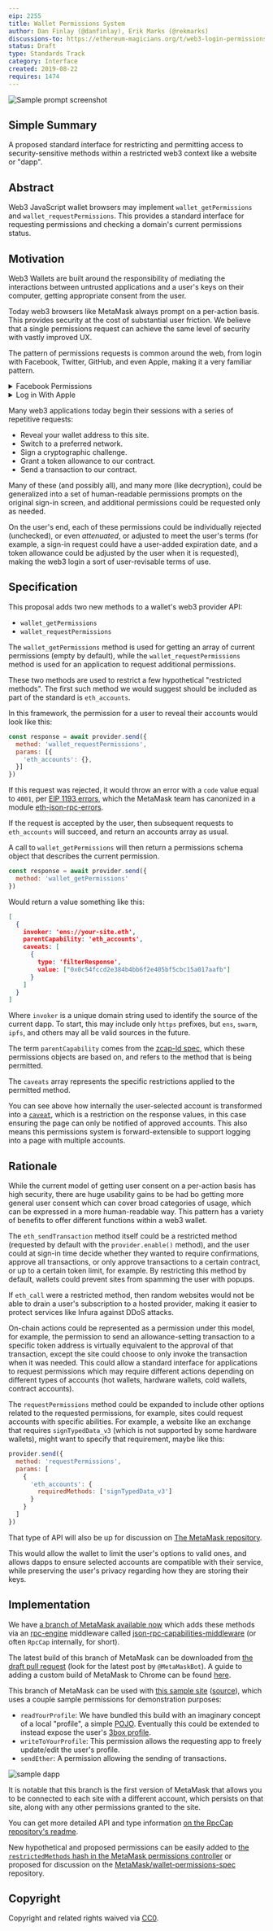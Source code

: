 ```yaml
---
eip: 2255
title: Wallet Permissions System
author: Dan Finlay (@danfinlay), Erik Marks (@rekmarks)
discussions-to: https://ethereum-magicians.org/t/web3-login-permissions/3583
status: Draft
type: Standards Track
category: Interface
created: 2019-08-22
requires: 1474
---
```


![Sample prompt screenshot](../assets/eip-2255/permissions.png)

## Simple Summary

A proposed standard interface for restricting and permitting access to security-sensitive methods within a restricted web3 context like a website or "dapp".

## Abstract

Web3 JavaScript wallet browsers may implement `wallet_getPermissions` and `wallet_requestPermissions`. This provides a standard interface for requesting permissions and checking a domain's current permissions status.

## Motivation

Web3 Wallets are built around the responsibility of mediating the interactions between untrusted applications and a user's keys on their computer, getting appropriate consent from the user.

Today web3 browsers like MetaMask always prompt on a per-action basis. This provides security at the cost of substantial user friction. We believe that a single permissions request can achieve the same level of security with vastly improved UX.

The pattern of permissions requests is common around the web, from login with Facebook, Twitter, GitHub, and even Apple, making it a very familiar pattern.

<details>
  <summary>Facebook Permissions</summary>
  <img src="../assets/eip-2255/facebook_permissions.png" alt="Facebook Permissions" />
</details>

<details>
  <summary>Log in With Apple</summary>
  <img src="../assets/eip-2255/log_in_with_apple.jpeg" alt="Log in With Apple" />
</details>

Many web3 applications today begin their sessions with a series of repetitive requests:

- Reveal your wallet address to this site.
- Switch to a preferred network.
- Sign a cryptographic challenge.
- Grant a token allowance to our contract.
- Send a transaction to our contract.

Many of these (and possibly all), and many more (like decryption), could be generalized into a set of human-readable permissions prompts on the original sign-in screen, and additional permissions could be requested only as needed.

On the user's end, each of these permissions could be individually rejected (unchecked), or even _attenuated_, or adjusted to meet the user's terms (for example, a sign-in request could have a user-added expiration date, and a token allowance could be adjusted by the user when it is requested), making the web3 login a sort of user-revisable terms of use.

## Specification

This proposal adds two new methods to a wallet's web3 provider API:

- `wallet_getPermissions`
- `wallet_requestPermissions`

The `wallet_getPermissions` method is used for getting an array of current permissions (empty by default), while the `wallet_requestPermissions` method is used for an application to request additional permissions.

These two methods are used to restrict a few hypothetical "restricted methods". The first such method we would suggest should be included as part of the standard is `eth_accounts`.

In this framework, the permission for a user to reveal their accounts would look like this:

```javascript
const response = await provider.send({
  method: 'wallet_requestPermissions',
  params: [{
    'eth_accounts': {},
  }]
})
```

If this request was rejected, it would throw an error with a `code` value equal to `4001`, per [EIP 1193 errors](https://eips.ethereum.org/EIPS/eip-1193), which the MetaMask team has canonized in a module [eth-json-rpc-errors](https://github.com/metamask/eth-json-rpc-errors).

If the request is accepted by the user, then subsequent requests to `eth_accounts` will succeed, and return an accounts array as usual.

A call to `wallet_getPermissions` will then return a permissions schema object that describes the current permission.

```javascript
const response = await provider.send({
  method: 'wallet_getPermissions'
})
```

Would return a value something like this:

```json
[
  {
    invoker: 'ens://your-site.eth',
    parentCapability: 'eth_accounts',
    caveats: [
      {
        type: 'filterResponse',
        value: ["0x0c54fccd2e384b4bb6f2e405bf5cbc15a017aafb"]
      }
    ]
  }
]
```

Where `invoker` is a unique domain string used to identify the source of the current dapp. To start, this may include only `https` prefixes, but `ens`, `swarm`, `ipfs`, and others may all be valid sources in the future.

The term `parentCapability` comes from the [zcap-ld spec](https://w3c-ccg.github.io/zcap-ld/), which these permissions objects are based on, and refers to the method that is being permitted.

The `caveats` array represents the specific restrictions applied to the permitted method.

You can see above how internally the user-selected account is transformed into a [`caveat`](https://github.com/MetaMask/json-rpc-capabilities-middleware/blob/master/src/%40types/ocap-ld.d.ts#L28-L33), which is a restriction on the response values, in this case ensuring the page can only be notified of approved accounts. This also means this permissions system is forward-extensible to support logging into a page with multiple accounts.

## Rationale

While the current model of getting user consent on a per-action basis has high security, there are huge usability gains to be had bo getting more general user consent which can cover broad categories of usage, which can be expressed in a more human-readable way. This pattern has a variety of benefits to offer different functions within a web3 wallet.

The `eth_sendTransaction` method itself could be a restricted method (requested by default with the `provider.enable()` method), and the user could at sign-in time decide whether they wanted to require confirmations, approve all transactions, or only approve transactions to a certain contract, or up to a certain token limit, for example. By restricting this method by default, wallets could prevent sites from spamming the user with popups.

If `eth_call` were a restricted method, then random websites would not be able to drain a user's subscription to a hosted provider, making it easier to protect services like Infura against DDoS attacks.

On-chain actions could be represented as a permission under this model, for example, the permission to send an allowance-setting transaction to a specific token address is virtually equivalent to the approval of that transaction, except the site could choose to only invoke the transaction when it was needed. This could allow a standard interface for applications to request permissions which may require different actions depending on different types of accounts (hot wallets, hardware wallets, cold wallets, contract accounts).

The `requestPermissions` method could be expanded to include other options related to the requested permissions, for example, sites could request accounts with specific abilities. For example, a website like an exchange that requires `signTypedData_v3` (which is not supported by some hardware wallets), might want to specify that requirement, maybe like this:

```javascript
provider.send({
  method: 'requestPermissions',
  params: [
    {
      'eth_accounts': {
        requiredMethods: ['signTypedData_v3']
      }
    }
  ]
})
```

That type of API will also be up for discussion on [The MetaMask repository](https://github.com/MetaMask/metamask-extension/issues/6994).

This would allow the wallet to limit the user's options to valid ones, and allows dapps to ensure selected accounts are compatible with their service, while preserving the user's privacy regarding how they are storing their keys.

## Implementation

We have [a branch of MetaMask available now](https://github.com/MetaMask/metamask-extension/tree/LoginPerSite) which adds these methods via an [rpc-engine](https://github.com/MetaMask/json-rpc-engine) middleware called [json-rpc-capabilities-middleware](https://github.com/MetaMask/json-rpc-capabilities-middleware) (or often `RpcCap` internally, for short).

The latest build of this branch of MetaMask can be downloaded from [the draft pull request](https://github.com/MetaMask/metamask-extension/pull/7004) (look for the latest post by `@MetaMaskBot`). A guide to adding a custom build of MetaMask to Chrome can be found [here](https://github.com/MetaMask/metamask-extension/blob/develop/docs/add-to-chrome.md).

This branch of MetaMask can be used with [this sample site](https://metamask.github.io/permissions-adventure/) ([source](https://github.com/metamask/permissions-adventure)), which uses a couple sample permissions for demonstration purposes:

- `readYourProfile`: We have bundled this build with an imaginary concept of a local "profile", a simple [POJO](https://en.wikipedia.org/wiki/Plain_old_Java_object). Eventually this could be extended to instead expose the user's [3box profile](https://3box.io/).
- `writeToYourProfile`: This permission allows the requesting app to freely update/edit the user's profile.
- `sendEther`: A permission allowing the sending of transactions.

![sample dapp](../assets/eip-2255/permissions_adventure.gif)

It is notable that this branch is the first version of MetaMask that allows you to be connected to each site with a different account, which persists on that site, along with any other permissions granted to the site.

You can get more detailed API and type information [on the RpcCap repository's readme](https://github.com/MetaMask/json-rpc-capabilities-middleware#rpc-methods).

New hypothetical and proposed permissions can be easily added to [the `restrictedMethods` hash in the MetaMask permissions controller](https://github.com/MetaMask/metamask-extension/blob/774d931cb9f16a8f2df8c6deee1dd553b40d5ad5/app/scripts/controllers/permissions.js#L187) or proposed for discussion on the [MetaMask/wallet-permissions-spec](https://github.com/MetaMask/wallet-permissions-spec) repository.

## Copyright

Copyright and related rights waived via [CC0](https://creativecommons.org/publicdomain/zero/1.0/).

